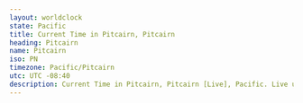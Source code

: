 ```yaml
---
layout: worldclock
state: Pacific
title: Current Time in Pitcairn, Pitcairn
heading: Pitcairn
name: Pitcairn
iso: PN
timezone: Pacific/Pitcairn
utc: UTC -08:40
description: Current Time in Pitcairn, Pitcairn [Live], Pacific. Live update now time in Pitcairn, timezone Pacific/Pitcairn, UTC -08:40, Country ISO code & Current Local Time.
---
```



